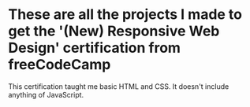 # These are all the projects I made to get the '(New) Responsive Web Design' certification from freeCodeCamp

This certification taught me basic HTML and CSS. It doesn't include anything of JavaScript.